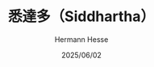 ---
title: "悉達多（Siddhartha）"
author: 'Hermann Hesse'
illustrator: "楊武能"
date: '2025/06/02'
isbn: '978-7-02-017172-9'
imageDir: '/img/book/covers/book25.jpg'
blockquote: '「他這麼聽從了，不是聽從外來的命令，而只是聽從這內心的聲音，心甘情願地聽從這聲音；這是對的，是必要的，其他一切都不必要。」'
---